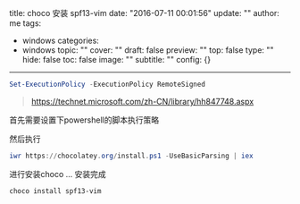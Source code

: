 title: choco 安装 spf13-vim
date: "2016-07-11 00:01:56"
update: ""
author: me
tags:
- windows
categories:
- windows
topic: ""
cover: ""
draft: false
preview: ""
top: false
type: ""
hide: false
toc: false
image: ""
subtitle: ""
config: {}


---



```powershell    
Set-ExecutionPolicy -ExecutionPolicy RemoteSigned
```

> https://technet.microsoft.com/zh-CN/library/hh847748.aspx


首先需要设置下powershell的脚本执行策略

然后执行
```powershell
iwr https://chocolatey.org/install.ps1 -UseBasicParsing | iex
```
进行安装choco
...
安装完成
```bash
choco install spf13-vim
```
